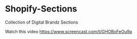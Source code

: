 # Shopify-Sections
Collection of Digital Brandz Sections

Watch this video
https://www.screencast.com/t/GHOBoFeOu9a
